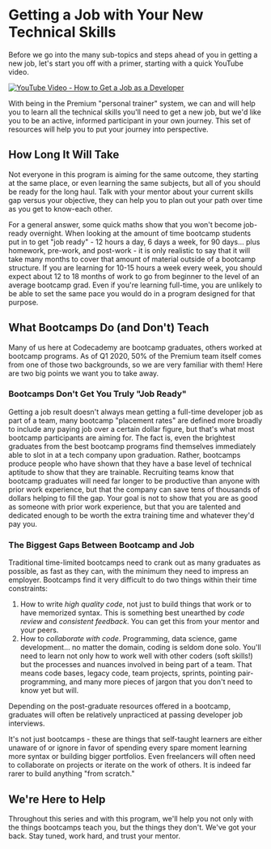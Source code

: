 # Getting a Job with Your New Technical Skills

Before we go into the many sub-topics and steps ahead of you in getting a new job, let's start you off with a primer, starting with a quick YouTube video.

[![YouTube Video - How to Get a Job as a Developer](https://i.imgur.com/jzIw3A1.png)](https://www.youtube.com/watch?v=ZpMbgfJO5js)

With being in the Premium "personal trainer" system, we can and will help you to learn all the technical skills you'll need to get a new job, but we'd like you to be an active, informed participant in your own journey.  This set of resources will help you to put your journey into perspective.

## How Long It Will Take

Not everyone in this program is aiming for the same outcome, they starting at the same place, or even learning the same subjects, but all of you should be ready for the long haul.  Talk with your mentor about your current skills gap versus your objective, they can help you to plan out your path over time as you get to know-each other.

For a general answer, some quick maths show that you won't become job-ready overnight.  When looking at the amount of time bootcamp students put in to get "job ready" - 12 hours a day, 6 days a week, for 90 days... plus homework, pre-work, and post-work - it is only realistic to say that it will take many months to cover that amount of material outside of a bootcamp structure.  If you are learning for 10-15 hours a week every week, you should expect about 12 to 18 months of work to go from beginner to the level of an average bootcamp grad.  Even if you're learning full-time, you are unlikely to be able to set the same pace you would do in a program designed for that purpose.

## What Bootcamps Do (and Don't) Teach

Many of us here at Codecademy are bootcamp graduates, others worked at bootcamp programs.  As of Q1 2020, 50% of the Premium team itself comes from one of those two backgrounds, so we are very familiar with them!  Here are two big points we want you to take away.

### Bootcamps Don't Get You Truly "Job Ready"

Getting a job result doesn't always mean getting a full-time developer job as part of a team, many bootcamp "placement rates" are defined more broadly to include any paying job over a certain dollar figure, but that's what most bootcamp participants are aiming for.  The fact is, even the brightest graduates from the best bootcamp programs find themselves immediately able to slot in at a tech company upon graduation.  Rather, bootcamps produce people who have shown that they have a base level of technical aptitude to show that they are trainable.  Recruiting teams know that bootcamp graduates will need far longer to be productive than anyone with prior work experience, but that the company can save tens of thousands of dollars helping to fill the gap.  Your goal is not to show that you are as good as someone with prior work experience, but that you are talented and dedicated enough to be worth the extra training time and whatever they'd pay you.

### The Biggest Gaps Between Bootcamp and Job

Traditional time-limited bootcamps need to crank out as many graduates as possible, as fast as they can, with the minimum they need to impress an employer.  Bootcamps find it very difficult to do two things within their time constraints:

1. How to write *high quality code*, not just to build things that work or to have memorized syntax.  This is something best unearthed by _code review_ and _consistent feedback_.  You can get this from your mentor and your peers.
2. How to *collaborate with code*.  Programming, data science, game development... no matter the domain, coding is seldom done solo.  You'll need to learn not only how to work well with other coders (soft skills!) but the processes and nuances involved in being part of a team.  That means code bases, legacy code, team projects, sprints, pointing pair-programming, and many more pieces of jargon that you don't need to know yet but will. 

Depending on the post-graduate resources offered in a bootcamp, graduates will often be relatively unpracticed at passing developer job interviews.

It's not just bootcamps - these are things that self-taught learners are either unaware of or ignore in favor of spending every spare moment learning more syntax or building bigger portfolios.  Even freelancers will often need to collaborate on projects or iterate on the work of others.  It is indeed far rarer to build anything "from scratch."

## We're Here to Help

Throughout this series and with this program, we'll help you not only with the things bootcamps teach you, but the things they don't.  We've got your back.  Stay tuned, work hard, and trust your mentor.
